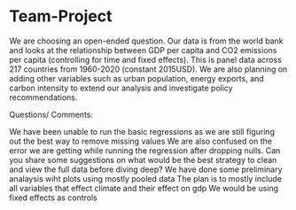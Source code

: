# Team-Project
We are choosing an open-ended question. Our data is from the world bank and looks at the relationship between GDP per capita and CO2 emissions per capita (controlling for time and fixed effects). 
This is panel data across 217 countries from 1960-2020 (constant 2015USD).
We are also planning on adding other variables such as urban population, energy exports, and carbon intensity to extend our analysis and investigate policy recommendations. 

Questions/ Comments:

We have been unable to run the basic regressions as we are still figuring out the best way to remove missing values
We are also confused on the error we are getting while running the regression after dropping nulls. 
Can you share some suggestions on what would be the best strategy to clean and view the full data before diving deep?
We have done some preliminary analaysis wiht plots using mostly pooled data
The plan is to mostly include all variables that effect climate and their effect on gdp
We would be using fixed effects as controls

